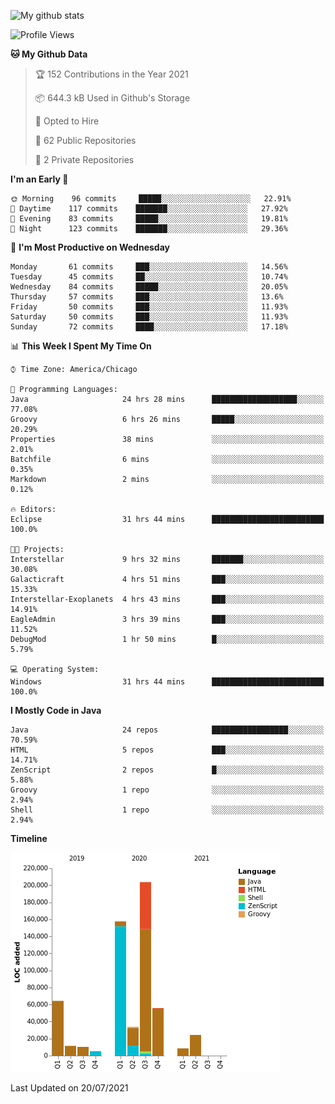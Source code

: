 ![My github stats](https://github-readme-stats.vercel.app/api?username=romvoid95&theme=gruvbox&include_all_commits=true&show_icons=true")

<!--START_SECTION:waka-->
![Profile Views](http://img.shields.io/badge/Profile%20Views-0-blue)

**🐱 My Github Data** 

> 🏆 152 Contributions in the Year 2021
 > 
> 📦 644.3 kB Used in Github's Storage 
 > 
> 💼 Opted to Hire
 > 
> 📜 62 Public Repositories 
 > 
> 🔑 2 Private Repositories  
 > 
**I'm an Early 🐤** 

```text
🌞 Morning    96 commits     █████░░░░░░░░░░░░░░░░░░░░   22.91% 
🌆 Daytime    117 commits    ███████░░░░░░░░░░░░░░░░░░   27.92% 
🌃 Evening    83 commits     █████░░░░░░░░░░░░░░░░░░░░   19.81% 
🌙 Night      123 commits    ███████░░░░░░░░░░░░░░░░░░   29.36%

```
📅 **I'm Most Productive on Wednesday** 

```text
Monday       61 commits     ███░░░░░░░░░░░░░░░░░░░░░░   14.56% 
Tuesday      45 commits     ██░░░░░░░░░░░░░░░░░░░░░░░   10.74% 
Wednesday    84 commits     █████░░░░░░░░░░░░░░░░░░░░   20.05% 
Thursday     57 commits     ███░░░░░░░░░░░░░░░░░░░░░░   13.6% 
Friday       50 commits     ███░░░░░░░░░░░░░░░░░░░░░░   11.93% 
Saturday     50 commits     ███░░░░░░░░░░░░░░░░░░░░░░   11.93% 
Sunday       72 commits     ████░░░░░░░░░░░░░░░░░░░░░   17.18%

```


📊 **This Week I Spent My Time On** 

```text
⌚︎ Time Zone: America/Chicago

💬 Programming Languages: 
Java                     24 hrs 28 mins      ███████████████████░░░░░░   77.08% 
Groovy                   6 hrs 26 mins       █████░░░░░░░░░░░░░░░░░░░░   20.29% 
Properties               38 mins             ░░░░░░░░░░░░░░░░░░░░░░░░░   2.01% 
Batchfile                6 mins              ░░░░░░░░░░░░░░░░░░░░░░░░░   0.35% 
Markdown                 2 mins              ░░░░░░░░░░░░░░░░░░░░░░░░░   0.12%

🔥 Editors: 
Eclipse                  31 hrs 44 mins      █████████████████████████   100.0%

🐱‍💻 Projects: 
Interstellar             9 hrs 32 mins       ███████░░░░░░░░░░░░░░░░░░   30.08% 
Galacticraft             4 hrs 51 mins       ███░░░░░░░░░░░░░░░░░░░░░░   15.33% 
Interstellar-Exoplanets  4 hrs 43 mins       ███░░░░░░░░░░░░░░░░░░░░░░   14.91% 
EagleAdmin               3 hrs 39 mins       ███░░░░░░░░░░░░░░░░░░░░░░   11.52% 
DebugMod                 1 hr 50 mins        █░░░░░░░░░░░░░░░░░░░░░░░░   5.79%

💻 Operating System: 
Windows                  31 hrs 44 mins      █████████████████████████   100.0%

```

**I Mostly Code in Java** 

```text
Java                     24 repos            █████████████████░░░░░░░░   70.59% 
HTML                     5 repos             ███░░░░░░░░░░░░░░░░░░░░░░   14.71% 
ZenScript                2 repos             █░░░░░░░░░░░░░░░░░░░░░░░░   5.88% 
Groovy                   1 repo              ░░░░░░░░░░░░░░░░░░░░░░░░░   2.94% 
Shell                    1 repo              ░░░░░░░░░░░░░░░░░░░░░░░░░   2.94%

```


**Timeline**

![Chart not found](https://raw.githubusercontent.com/ROMVoid95/ROMVoid95/master/charts/bar_graph.png) 


 Last Updated on 20/07/2021
<!--END_SECTION:waka-->
